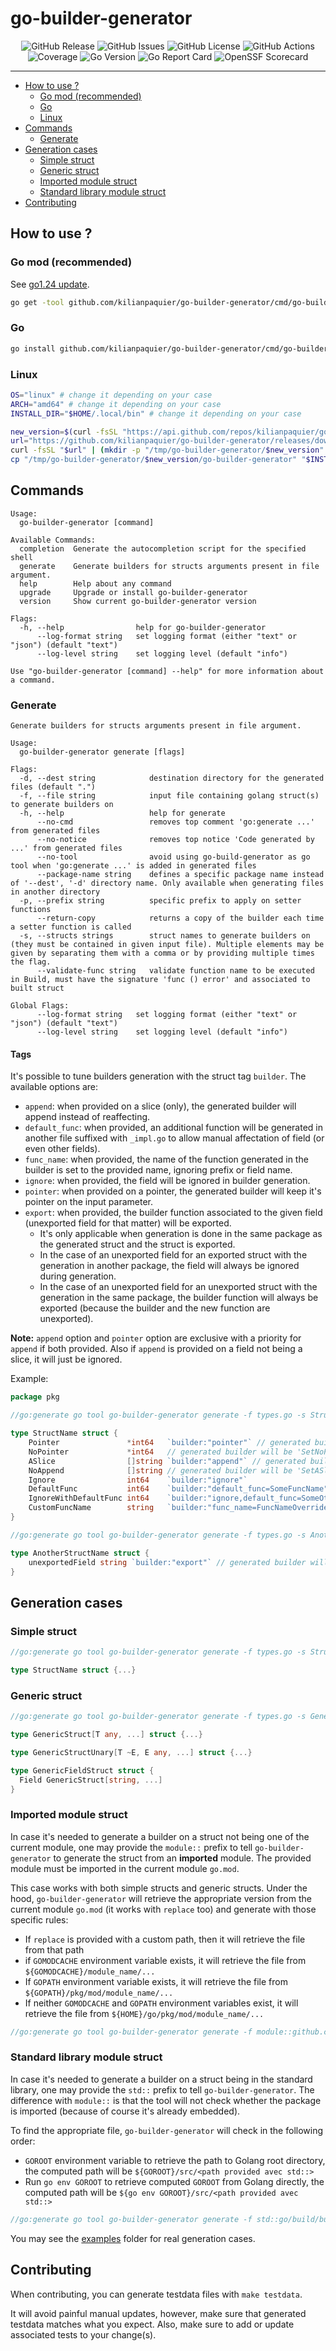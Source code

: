 # go-builder-generator <!-- omit in toc -->

<p align="center">
  <img alt="GitHub Release" src="https://img.shields.io/github/v/release/kilianpaquier/go-builder-generator?include_prereleases&sort=semver&style=for-the-badge">
  <img alt="GitHub Issues" src="https://img.shields.io/github/issues-raw/kilianpaquier/go-builder-generator?style=for-the-badge">
  <img alt="GitHub License" src="https://img.shields.io/github/license/kilianpaquier/go-builder-generator?style=for-the-badge">
  <img alt="GitHub Actions" src="https://img.shields.io/github/actions/workflow/status/kilianpaquier/go-builder-generator/integration.yml?style=for-the-badge">
  <img alt="Coverage" src="https://img.shields.io/codecov/c/github/kilianpaquier/go-builder-generator?style=for-the-badge">
  <img alt="Go Version" src="https://img.shields.io/github/go-mod/go-version/kilianpaquier/go-builder-generator?style=for-the-badge">
  <img alt="Go Report Card" src="https://goreportcard.com/badge/github.com/kilianpaquier/go-builder-generator?style=for-the-badge">
  <img alt="OpenSSF Scorecard" src="https://img.shields.io/ossf-scorecard/github.com/kilianpaquier/go-builder-generator?label=OpenSSF+Scorecard&style=for-the-badge">
</p>

---

- [How to use ?](#how-to-use-)
  - [Go mod (recommended)](#go-mod-recommended)
  - [Go](#go)
  - [Linux](#linux)
- [Commands](#commands)
  - [Generate](#generate)
- [Generation cases](#generation-cases)
  - [Simple struct](#simple-struct)
  - [Generic struct](#generic-struct)
  - [Imported module struct](#imported-module-struct)
  - [Standard library module struct](#standard-library-module-struct)
- [Contributing](#contributing)

## How to use ?

### Go mod (recommended)

See [go1.24 update](https://go.dev/blog/go1.24).

```sh
go get -tool github.com/kilianpaquier/go-builder-generator/cmd/go-builder-generator
```

### Go

```sh
go install github.com/kilianpaquier/go-builder-generator/cmd/go-builder-generator@latest
```

### Linux

```sh
OS="linux" # change it depending on your case
ARCH="amd64" # change it depending on your case
INSTALL_DIR="$HOME/.local/bin" # change it depending on your case

new_version=$(curl -fsSL "https://api.github.com/repos/kilianpaquier/go-builder-generator/releases/latest" | jq -r '.tag_name')
url="https://github.com/kilianpaquier/go-builder-generator/releases/download/$new_version/go-builder-generator_${OS}_${ARCH}.tar.gz"
curl -fsSL "$url" | (mkdir -p "/tmp/go-builder-generator/$new_version" && cd "/tmp/go-builder-generator/$new_version" && tar -xz)
cp "/tmp/go-builder-generator/$new_version/go-builder-generator" "$INSTALL_DIR/go-builder-generator"
```

## Commands

```
Usage:
  go-builder-generator [command]

Available Commands:
  completion  Generate the autocompletion script for the specified shell
  generate    Generate builders for structs arguments present in file argument.
  help        Help about any command
  upgrade     Upgrade or install go-builder-generator
  version     Show current go-builder-generator version

Flags:
  -h, --help                help for go-builder-generator
      --log-format string   set logging format (either "text" or "json") (default "text")
      --log-level string    set logging level (default "info")

Use "go-builder-generator [command] --help" for more information about a command.
```

### Generate

```
Generate builders for structs arguments present in file argument.

Usage:
  go-builder-generator generate [flags]

Flags:
  -d, --dest string            destination directory for the generated files (default ".")
  -f, --file string            input file containing golang struct(s) to generate builders on
  -h, --help                   help for generate
      --no-cmd                 removes top comment 'go:generate ...' from generated files
      --no-notice              removes top notice 'Code generated by ...' from generated files
      --no-tool                avoid using go-build-generator as go tool when 'go:generate ...' is added in generated files
      --package-name string    defines a specific package name instead of '--dest', '-d' directory name. Only available when generating files in another directory
  -p, --prefix string          specific prefix to apply on setter functions
      --return-copy            returns a copy of the builder each time a setter function is called
  -s, --structs strings        struct names to generate builders on (they must be contained in given input file). Multiple elements may be given by separating them with a comma or by providing multiple times the flag.
      --validate-func string   validate function name to be executed in Build, must have the signature 'func () error' and associated to built struct

Global Flags:
      --log-format string   set logging format (either "text" or "json") (default "text")
      --log-level string    set logging level (default "info")
```

#### Tags

It's possible to tune builders generation with the struct tag `builder`. The available options are:

- `append`: when provided on a slice (only), the generated builder will append instead of reaffecting.
- `default_func`: when provided, an additional function will be generated in another file suffixed with `_impl.go` to allow manual affectation of field (or even other fields).
- `func_name`: when provided, the name of the function generated in the builder is set to the provided name, ignoring prefix or field name.
- `ignore`: when provided, the field will be ignored in builder generation.
- `pointer`: when provided on a pointer, the generated builder will keep it's pointer on the input parameter.
- `export`: when provided, the builder function associated to the given field (unexported field for that matter) will be exported.
  - It's only applicable when generation is done in the same package as the generated struct and the struct is exported.
  - In the case of an unexported field for an exported struct with the generation in another package, the field will always be ignored during generation.
  - In the case of an unexported field for an unexported struct with the generation in the same package, the builder function will always be exported (because the builder and the new function are unexported).

**Note:** `append` option and `pointer` option are exclusive with a priority for `append` if both provided. Also if `append` is provided on a field not being a slice, it will just be ignored.

Example:

```go
package pkg

//go:generate go tool go-builder-generator generate -f types.go -s StructName -d builders

type StructName struct {
	Pointer               *int64   `builder:"pointer"` // generated builder will be 'SetPointer(pointer *int64)'
	NoPointer             *int64   // generated builder will be 'SetNoPointer(noPointer int64)'
	ASlice                []string `builder:"append"` // generated builder will be 'SetASlice(aSlice ...string)', additionally the affectation will be `b.ASlice = append(b.ASlice, aSlice...)`
	NoAppend              []string // generated builder will be 'SetASlice(noAppend []string)', additionally the affectation will be `b.NoAppend = noAppend`
	Ignore                int64    `builder:"ignore"`                            // no builder will be generated on this field
	DefaultFunc           int64    `builder:"default_func=SomeFuncName"`         // an additional function named 'SomeFuncName' will be generated in target package file '_impl.go' and associated to builder struct
	IgnoreWithDefaultFunc int64    `builder:"ignore,default_func=SomeOtherFunc"` // no builder will be generated and the additional function will be generated
	CustomFuncName        string   `builder:"func_name=FuncNameOverride"`        // generated builder will be 'FuncNameOverride(customFuncName string)'
}

//go:generate go tool go-builder-generator generate -f types.go -s AnotherStructName

type AnotherStructName struct {
	unexportedField string `builder:"export"` // generated builder will be 'UnexportedField(unexportedField string)'
}
```

## Generation cases

### Simple struct

```go
//go:generate go tool go-builder-generator generate -f types.go -s StructName -d builders

type StructName struct {...}
```

### Generic struct

```go
//go:generate go tool go-builder-generator generate -f types.go -s GenericStruct,GenericStructUnary,GenericFieldStruct -d builders

type GenericStruct[T any, ...] struct {...}

type GenericStructUnary[T ~E, E any, ...] struct {...}

type GenericFieldStruct struct {
  Field GenericStruct[string, ...]
}
```

### Imported module struct

In case it's needed to generate a builder on a struct not being one of the current module,
one may provide the `module::` prefix to tell `go-builder-generator` to generate the struct from an **imported** module.
The provided module must be imported in the current module `go.mod`.

This case works with both simple structs and generic structs. Under the hood, `go-builder-generator`
will retrieve the appropriate version from the current module `go.mod` (it works with `replace` too)
and generate with those specific rules:
- If `replace` is provided with a custom path, then it will retrieve the file from that path
- if `GOMODCACHE` environment variable exists, it will retrieve the file from `${GOMODCACHE}/module_name/...`
- If `GOPATH` environment variable exists, it will retrieve the file from `${GOPATH}/pkg/mod/module_name/...`
- If neither `GOMODCACHE` and `GOPATH` environment variables exist, it will retrieve the file from `${HOME}/go/pkg/mod/module_name/...`

```go
//go:generate go tool go-builder-generator generate -f module::github.com/kilianpaquier/go-builder-generator/path/to/file.go -s ExternalStructName -d builders
```

### Standard library module struct

In case it's needed to generate a builder on a struct being in the standard library, one may provide the `std::` prefix to tell `go-builder-generator`.
The difference with `module::` is that the tool will not check whether the package is imported (because of course it's already embedded).

To find the appropriate file, `go-builder-generator` will check in the following order:
- `GOROOT` environment variable to retrieve the path to Golang root directory, the computed path will be `${GOROOT}/src/<path provided avec std::>`
- Run `go env GOROOT` to retrieve computed `GOROOT` from Golang directly, the computed path will be `${go env GOROOT}/src/<path provided avec std::>`

```go
//go:generate go tool go-builder-generator generate -f std::go/build/build.go -s Context -d builders
```

You may see the [examples](./examples/) folder for real generation cases.

## Contributing

When contributing, you can generate testdata files with `make testdata`.

It will avoid painful manual updates, however, make sure that generated testdata matches what you expect.
Also, make sure to add or update associated tests to your change(s).
